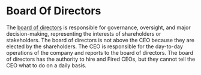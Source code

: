 # Board Of Directors
The [board of directors](https://boardroompulse.com/) is responsible for governance, oversight, and major decision-making, representing the interests of shareholders or stakeholders. The board of directors is not above the CEO because they are elected by the shareholders. The CEO is responsible for the day-to-day operations of the company and reports to the board of directors. The board of directors has the authority to hire and Fired CEOs, but they cannot tell the CEO what to do on a daily basis. 
